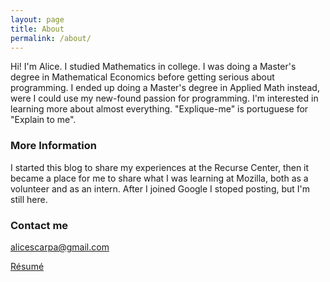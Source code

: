 ```yaml
---
layout: page
title: About
permalink: /about/
---
```


Hi! I'm Alice. I studied Mathematics in college. I was doing a Master's degree in Mathematical Economics before getting serious about programming. I ended up doing a Master's degree in Applied Math instead, were I could use my new-found passion for programming. I'm interested in learning more about almost everything. "Explique-me" is portuguese for "Explain to me".

### More Information

I started this blog to share my experiences at the Recurse Center, then it became a place for me to share what I was learning at Mozilla, both as a volunteer and as an intern. After I joined Google I stoped posting, but I'm still here.

### Contact me

[alicescarpa@gmail.com](mailto:alicescarpa@gmail.com)

[Résumé](/cv-english.pdf)
